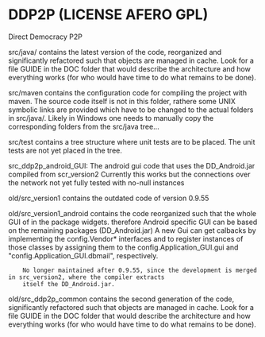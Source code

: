 DDP2P  (LICENSE AFERO GPL)
=====

Direct Democracy P2P

src/java/
	contains the latest version of the code, reorganized and significantly refactored such that objects
	are managed in cache.  Look for a file GUIDE in the DOC folder that would describe the architecture
	and how everything works (for who would have time to do what remains to be done).

src/maven
	contains the configuration code for compiling the project with maven.
	The source code itself is not in this folder, rathere some UNIX symbolic links are provided which have
	to be changed to the actual folders in src/java/. Likely in Windows one needs to manually copy the
	corresponding folders from the src/java tree...

src/test
	contains a tree structure where unit tests are to be placed. The unit tests are not yet placed in the tree.

src_ddp2p_android_GUI:
	The android gui code that uses the DD_Android.jar compiled from scr_version2
	Currently this works but the connections over the network not yet fully tested with no-null instances


old/src_version1 contains the outdated code of version 0.9.55

old/src_version1_android
            contains the code reorganized such that the whole GUI of in the package widgets.
            therefore Android specific GUI can be based on the remaining packages (DD_Android.jar)
            A new Gui can get calbacks by implementing the config.Vendor* interfaces
            and to register instances of those classes by assigning them to the config.Application_GUI.gui and
            "config.Application_GUI.dbmail", respectively.

        No longer maintained after 0.9.55, since the development is merged in src_version2, where the compiler extracts
        itself the DD_Android.jar.

old/src_ddp2p_common
        contains the second generation of the code, significantly refactored such that objects
        are managed in cache.  Look for a file GUIDE in the DOC folder that would describe the architecture
        and how everything works (for who would have time to do what remains to be done).

